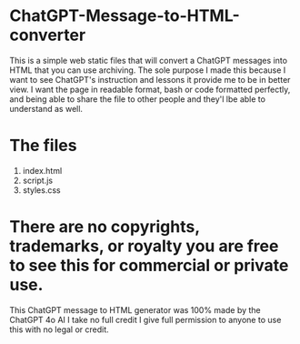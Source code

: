 # ChatGPT-Message-to-HTML-converter
This is a simple web static files that will convert a ChatGPT messages into HTML that you can use archiving. The sole purpose I made this because I want to see ChatGPT's instruction and lessons it provide me to be in better view. I want the page in readable format, bash or code formatted perfectly, and being able to share the file to other people and they'l lbe able to understand as well.

# The files

1. index.html
2. script.js
3. styles.css

# There are no copyrights, trademarks, or royalty you are free to see this for commercial or private use.
This ChatGPT message to HTML generator was 100% made by the ChatGPT 4o AI I take no full credit I give full permission to anyone to use this with no legal or credit.
